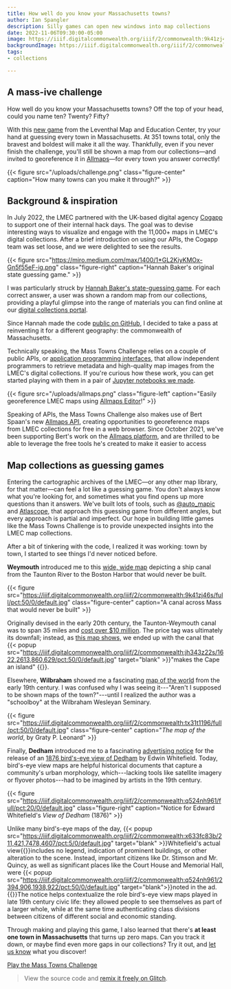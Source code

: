 ```yaml
---
title: How well do you know your Massachusetts towns?
author: Ian Spangler
description: Silly games can open new windows into map collections
date: 2022-11-06T09:30:00-05:00
image: https://iiif.digitalcommonwealth.org/iiif/2/commonwealth:9k41zj46s/3120,559,3215,831/full/0/default.jpg
backgroundImage: https://iiif.digitalcommonwealth.org/iiif/2/commonwealth:9k41zj46s/3120,559,3215,831/full/0/default.jpg
tags:
- collections

---
```

## A mass-ive challenge

How well do you know your Massachusetts towns? Off the top of your head, could you name ten? Twenty? Fifty?

With this [new game](https://towns-challenge.glitch.me) from the Leventhal Map and Education Center, try your hand at guessing every town in Massachusetts. At 351 towns total, only the bravest and boldest will make it all the way. Thankfully, even if you never finish the challenge, you'll still be shown a map from our collections—and invited to georeference it in [Allmaps](https://allmaps.org)—for every town you answer correctly!

{{< figure src="/uploads/challenge.png" class="figure-center" caption="How many towns can you make it through?" >}}

## Background & inspiration

In July 2022, the LMEC partnered with the UK-based digital agency [Cogapp](https://cogapp.com) to support one of their internal hack days. The goal was to devise interesting ways to visualize and engage with the 11,000+ maps in LMEC's digital collections. After a brief introduction on using our APIs, the Cogapp team was set loose, and we were delighted to see the results.

{{< figure src="https://miro.medium.com/max/1400/1*GL2KiyKMOx-Gn5f55eF-ig.png" class="figure-right" caption="Hannah Baker's original state guessing game." >}}

I was particularly struck by [Hannah Baker's state-guessing game](https://blog.cogapp.com/usa-states-challenge-b7d9b4fc027b). For each correct answer, a user was shown a random map from our collections, providing a playful glimpse into the range of materials you can find online at our [digital collections portal](https://collections.leventhalmap.org).

Since Hannah made the code [public on GitHub](https://github.com/CogappLabs/states-challenge), I decided to take a pass at reinventing it for a different geography: the commonwealth of Massachusetts.

Technically speaking, the Mass Towns Challenge relies on a couple of public APIs, or [application programming interfaces](https://developer.mozilla.org/en-US/docs/Learn/JavaScript/Client-side_web_APIs/Introduction), that allow independent programmers to retrieve metadata and high-quality map images from the LMEC's digital collections. If you're curious how these work, you can get started playing with them in a pair of [Jupyter notebooks we made](https://github.com/bplmaps/collections-api).

{{< figure src="/uploads/allmaps.png" class="figure-left" caption="Easily georeference LMEC maps using [Allmaps Editor](https://editor.allmaps.org/#/)!" >}}

Speaking of APIs, the Mass Towns Challenge also makes use of Bert Spaan's new [Allmaps API](https://observablehq.com/@allmaps/all-maps-in-allmaps), creating opportunities to georeference maps from LMEC collections for free in a web browser. Since October 2021, we've been supporting Bert's work on the [Allmaps platform](https://www.leventhalmap.org/articles/bert-spaan-interview/), and are thrilled to be able to leverage the free tools he's created to make it easier to access

## Map collections as guessing games

Entering the cartographic archives of the LMEC—or any other map library, for that matter—can feel a lot like a guessing game. You don't always know what you're looking for, and sometimes what you find opens up more questions than it answers. We've built lots of tools, such as [@auto_mapic](https://www.leventhalmap.org/articles/automapic/) and [Atlascope](https://atlascope.leventhalmap.org), that approach this guessing game from different angles, but every approach is partial and imperfect. Our hope in building little games like the Mass Towns Challenge is to provide unexpected insights into the LMEC map collections.

After a bit of tinkering with the code, I realized it was working: town by town, I started to see things I'd never noticed before.

**Weymouth** introduced me to this [wide, wide map](https://collections.leventhalmap.org/search/commonwealth:js956k17g) depicting a ship canal from the Taunton River to the Boston Harbor that would never be built.

{{< figure src="https://iiif.digitalcommonwealth.org/iiif/2/commonwealth:9k41zj46s/full/pct:50/0/default.jpg" class="figure-center" caption="A canal across Mass that would never be built" >}}

Originally devised in the early 20th century, the Taunton-Weymouth canal was to span 35 miles and [cost over $10 million](https://archive.org/details/reportonshipcan00unkngoog/page/n8/mode/2up). The price tag was ultimately its downfall; instead, as [this map shows](https://collections.leventhalmap.org/search/commonwealth:jh343z21h), we ended up with the canal that {{< popup src="https://iiif.digitalcommonwealth.org/iiif/2/commonwealth:jh343z22s/1622,2613,860,629/pct:50/0/default.jpg" target="blank" >}}"makes the Cape an island" {{</popup>}}.

Elsewhere, **Wilbraham** showed me a fascinating [map of the world](https://collections.leventhalmap.org/search/commonwealth:v979xk78h) from the early 19th century. I was confused why I was seeing it---"Aren't I supposed to be shown maps of the town?"---until I realized the author was a "schoolboy" at the Wilbraham Wesleyan Seminary.

{{< figure src="https://iiif.digitalcommonwealth.org/iiif/2/commonwealth:tx31t1196/full/pct:50/0/default.jpg" class="figure-center" caption="*The map of the world*, by Graty P. Leonard" >}}

Finally, **Dedham** introduced me to a fascinating [advertising notice](https://collections.leventhalmap.org/search/commonwealth:q524n5692) for the release of an [1876 bird's-eye view of Dedham](https://collections.leventhalmap.org/search/commonwealth:x633fc822) by Edwin Whitefield. Today, bird's-eye view maps are helpful historical documents that capture a community's urban morphology, which---lacking tools like satellite imagery or flyover photos---had to be imagined by artists in the 19th century.

{{< figure src="https://iiif.digitalcommonwealth.org/iiif/2/commonwealth:q524nh961/full/pct:20/0/default.jpg" class="figure-right" caption="Notice for Edward Whitefield's *View of Dedham* (1876)" >}}

Unlike many bird's-eye maps of the day, {{< popup src="https://iiif.digitalcommonwealth.org/iiif/2/commonwealth:x633fc83b/211,421,7478,4607/pct:5/0/default.jpg" target="blank" >}}Whitefield's actual view{{</popup>}}includes no legend, indication of prominent buildings, or other alteration to the scene. Instead, important citizens like Dr. Stimson and Mr. Quincy, as well as significant places like the Court House and Memorial Hall, were {{< popup src="https://iiif.digitalcommonwealth.org/iiif/2/commonwealth:q524nh961/2394,906,1938,922/pct:50/0/default.jpg" target="blank">}}noted in the ad.{{</popup>}}The notice helps contextualize the role bird's-eye view maps played in late 19th century civic life: they allowed people to see themselves as part of a larger whole, while at the same time authenticating class divisions between citizens of different social and economic standing.

Through making and playing this game, I also learned that there's **at least one town in Massachusetts** that turns up zero maps. Can you track it down, or maybe find even more gaps in our collections? Try it out, and [let us know](mailto:ispangler@leventhalmap.org) what you discover!

<a href="https://towns-challenge.glitch.me/" class="btn btn-md btn-outline-primary">Play the Mass Towns Challenge</a>

> View the source code and [remix it freely on Glitch](https://glitch.com/edit/#!/towns-challenge).